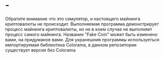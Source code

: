 # -
Обратите внимание что это симулятор, и настоящего майнинга криптовалюты не происходит.
Выполняемая программа демонстрирует процесс майнинга криптовалюты, но не в коем случае не выполняет процесс самого майнинга.
Название "Fake Coin" может быть изменено вами, на придуманое вами.
Для укранешния программы используеться импортируемая библиотека Colorama, в данном репозитории существует версия без Colorama 
